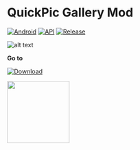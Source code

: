 # QuickPic Gallery Mod
[![Android](https://img.shields.io/badge/Platform-Android-green.svg?style=flat-square)](https://www.android.com) [![API](https://img.shields.io/badge/API-21%2B-orange.svg?logo=android&style=flat-square)](https://developer.android.com/studio/releases/platforms) [![Release](https://img.shields.io/github/v/release/WSTxda/QP-Gallery-Releases?style=flat-square)](https://github.com/WSTxda/QP-Gallery-Releases/releases)
 
![alt text](https://i.imgur.com/gdYWGAg.png)

**Go to** 

[![Download](https://img.shields.io/github/downloads/WSTxda/QP-Gallery-Releases/total?color=brightgreen&label=Download&style=for-the-badge)](https://github.com/WSTxda/QP-Gallery-Releases/releases)

<p align="vertical"><a href="https://bit.ly/2lV0E6u"><img src="https://github.com/aha999/DonateButtons/blob/1371730702589476cbd31790685ded66857a1f08/Paypal.png" width="145"></a></p>
